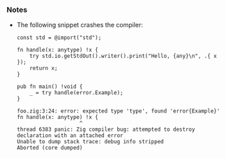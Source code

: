### Notes

-   The following snippet crashes the compiler:

    ```zig
    const std = @import("std");

    fn handle(x: anytype) !x {
        try std.io.getStdOut().writer().print("Hello, {any}\n", .{ x });
        return x;
    }

    pub fn main() !void {
        _ = try handle(error.Example);
    }
    ```

    ```none
    foo.zig:3:24: error: expected type 'type', found 'error{Example}'
    fn handle(x: anytype) !x {
                        ^
    thread 6383 panic: Zig compiler bug: attempted to destroy declaration with an attached error
    Unable to dump stack trace: debug info stripped
    Aborted (core dumped)
    ```
